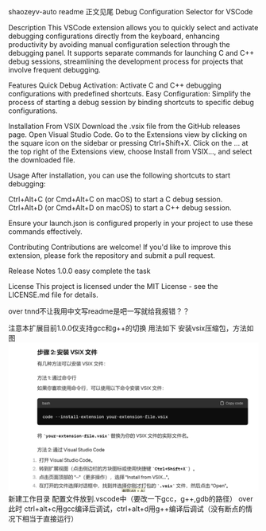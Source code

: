 shaozeyv-auto readme
正文见尾
Debug Configuration Selector for VSCode

Description
This VSCode extension allows you to quickly select and activate debugging configurations directly from the keyboard, enhancing productivity by avoiding manual configuration selection through the debugging panel. It supports separate commands for launching C and C++ debug sessions, streamlining the development process for projects that involve frequent debugging.

Features
Quick Debug Activation: Activate C and C++ debugging configurations with predefined shortcuts.
Easy Configuration: Simplify the process of starting a debug session by binding shortcuts to specific debug configurations.

Installation
From VSIX
Download the .vsix file from the GitHub releases page.
Open Visual Studio Code.
Go to the Extensions view by clicking on the square icon on the sidebar or pressing Ctrl+Shift+X.
Click on the ... at the top right of the Extensions view, choose Install from VSIX..., and select the downloaded file.

Usage
After installation, you can use the following shortcuts to start debugging:

Ctrl+Alt+C (or Cmd+Alt+C on macOS) to start a C debug session.
Ctrl+Alt+D (or Cmd+Alt+D on macOS) to start a C++ debug session.

Ensure your launch.json is configured properly in your project to use these commands effectively.

Contributing
Contributions are welcome! If you'd like to improve this extension, please fork the repository and submit a pull request.

Release Notes
1.0.0
easy complete the task

License
This project is licensed under the MIT License - see the LICENSE.md file for details.

over
tnnd不让我用中文写readme是吧一写就给我报错？？

注意本扩展目前1.0.0仅支持gcc和g++的切换
用法如下
安装vsix压缩包，方法如图
![alt text](1713029967552.png)
新建工作目录
配置文件放到.vscode中（要改一下gcc，g++,gdb的路径）
over
此时
ctrl+alt+c用gcc编译后调试，ctrl+alt+d用g++编译后调试（没有断点的情况下相当于直接运行）